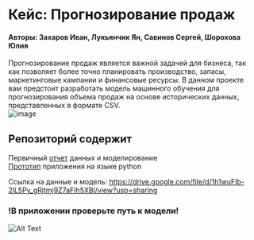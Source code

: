 # Кейс: Прогнозирование продаж        
#### Авторы: Захаров Иван, Лукьянчик Ян, Савинов Сергей, Шорохова Юлия
Прогнозирование продаж является важной задачей для бизнеса, так как позволяет более точно планировать производство, запасы, маркетинговые кампании и финансовые ресурсы. В данном проекте вам предстоит разработать модель машинного обучения для прогнозирования объема продаж на основе исторических данных, представленных в формате CSV.                
![image](https://github.com/user-attachments/assets/ec7fe61c-7de2-4af3-a6d7-ee2c23b90867)


## Репозиторий содержит                                                                                                        
Первичный [отчет](https://github.com/lukianchik/Netology-Practice/blob/main/Netology_Practice.ipynb) данных и моделирование                                 
[Прототип](https://github.com/lukianchik/Netology-Practice/blob/main/App.py) приложения на языке python 

Ссылка на данные и модель: https://drive.google.com/file/d/1h1wuFIb-2lL5Py_gRjtmj9Z7aFIh5XBl/view?usp=sharing
### !В приложении проверьте путь к модели!
![Alt Text](https://github.com/lukianchik/Netology-Practice/blob/main/App_work.gif)
